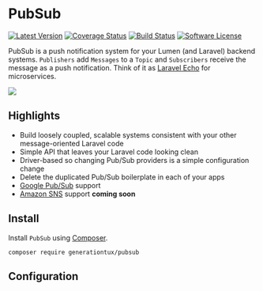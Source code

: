 # PubSub

[![Latest Version](https://img.shields.io/github/release/generationtux/pubsub.svg?style=flat-square)](https://github.com/generationtux/pubsub/releases)
[![Coverage Status](https://img.shields.io/codecov/c/github/generationtux/pubsub.svg?maxAge=2592000?style=flat-square)](https://codecov.io/gh/generationtux/pubsub/)
[![Build Status](https://img.shields.io/travis/generationtux/pubsub/master.svg?style=flat-square)](https://travis-ci.org/generationtux/pubsub)
[![Software License](https://img.shields.io/badge/license-MIT-brightgreen.svg?style=flat-square)](LICENSE.md)

PubSub is a push notification system for your Lumen (and Laravel) backend systems. `Publishers` add
`Messages` to a `Topic` and `Subscribers` receive the message as a push
notification. Think of it as
[Laravel Echo](https://laravel.com/docs/5.3/broadcasting) for microservices.

![](https://cloud.google.com/pubsub/images/pub_sub_flow.svg)

## Highlights

* Build loosely coupled, scalable systems consistent with your other
message-oriented Laravel code
* Simple API that leaves your Laravel code looking clean
* Driver-based so changing Pub/Sub providers is a simple configuration change
* Delete the duplicated Pub/Sub boilerplate in each of your apps
* [Google Pub/Sub](https://cloud.google.com/pubsub/docs/overview) support
* [Amazon SNS](https://aws.amazon.com/sns/) support __coming soon__

## Install

Install `PubSub` using [Composer](https://getcomposer.org/).

```
composer require generationtux/pubsub
```

## Configuration

